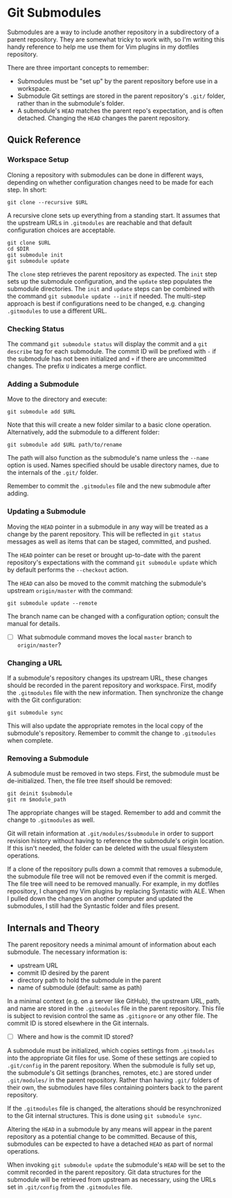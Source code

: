 # Git Submodules #

Submodules are a way to include another repository in a subdirectory of a parent
repository.  They are somewhat tricky to work with, so I'm writing this handy
reference to help me use them for Vim plugins in my dotfiles repository.

There are three important concepts to remember:

* Submodules must be "set up" by the parent repository before use in a
  workspace.
* Submodule Git settings are stored in the parent repository's `.git/` folder,
  rather than in the submodule's folder.
* A submodule's `HEAD` matches the parent repo's expectation, and is often
  detached.  Changing the `HEAD` changes the parent repository.

## Quick Reference ##

### Workspace Setup ###
Cloning a repository with submodules can be done in different ways, depending on
whether configuration changes need to be made for each step.  In short:
```
git clone --recursive $URL
```

A recursive clone sets up everything from a standing start.  It assumes that the
upstream URLs in `.gitmodules` are reachable and that default configuration
choices are acceptable.
```
git clone $URL
cd $DIR
git submodule init
git submodule update
```

The `clone` step retrieves the parent repository as expected.  The `init` step
sets up the submodule configuration, and the `update` step populates the
submodule directories.  The `init` and `update` steps can be combined with the
command `git submodule update --init` if needed.  The multi-step approach is
best if configurations need to be changed, e.g. changing `.gitmodules` to use a
different URL.

### Checking Status ###
The command `git submodule status` will display the commit and a `git describe`
tag for each submodule.  The commit ID will be prefixed with `-` if the
submodule has not been initialized and `+` if there are uncommitted changes.
The prefix `U` indicates a merge conflict.

### Adding a Submodule ###
Move to the directory and execute:
```
git submodule add $URL
```

Note that this will create a new folder similar to a basic clone operation.
Alternatively, add the submodule to a different folder:
```
git submodule add $URL path/to/rename
```

The path will also function as the submodule's name unless the `--name` option
is used.  Names specified should be usable directory names, due to the internals
of the `.git/` folder.

Remember to commit the `.gitmodules` file and the new submodule after adding.

### Updating a Submodule ###
Moving the `HEAD` pointer in a submodule in any way will be treated as a change
by the parent repository.  This will be reflected in `git status` messages as
well as items that can be staged, committed, and pushed.

The `HEAD` pointer can be reset or brought up-to-date with the parent
repository's expectations with the command `git submodule update` which by
default performs the `--checkout` action.

The `HEAD` can also be moved to the commit matching the submodule's upstream
`origin/master` with the command:
```
git submodule update --remote
```

The branch name can be changed with a configuration option; consult the manual
for details.

* [ ] What submodule command moves the local `master` branch to `origin/master`?

### Changing a URL ###
If a submodule's repository changes its upstream URL, these changes should be
recorded in the parent repository and workspace.  First, modify the
`.gitmodules` file with the new information.  Then synchronize the change with
the Git configuration:
```
git submodule sync
```

This will also update the appropriate remotes in the local copy of the
submodule's repository.  Remember to commit the change to `.gitmodules` when
complete.

### Removing a Submodule ###
A submodule must be removed in two steps.  First, the submodule must be
de-initialized.  Then, the file tree itself should be removed:
```
git deinit $submodule
git rm $module_path
```

The appropriate changes will be staged.  Remember to add and commit the change
to `.gitmodules` as well.

Git will retain information at `.git/modules/$submodule` in order to support
revision history without having to reference the submodule's origin location.
If this isn't needed, the folder can be deleted with the usual filesystem
operations.

If a clone of the repository pulls down a commit that removes a submodule, the
submodule file tree will not be removed even if the commit is merged.  The file
tree will need to be removed manually.  For example, in my dotfiles repository,
I changed my Vim plugins by replacing Syntastic with ALE.  When I pulled down
the changes on another computer and updated the submodules, I still had the
Syntastic folder and files present.

## Internals and Theory ##
The parent repository needs a minimal amount of information about each
submodule.  The necessary information is:

* upstream URL
* commit ID desired by the parent
* directory path to hold the submodule in the parent
* name of submodule (default: same as path)

In a minimal context (e.g. on a server like GitHub), the upstream URL, path, and
name are stored in the `.gitmodules` file in the parent repository.  This file
is subject to revision control the same as `.gitignore` or any other file.  The
commit ID is stored elsewhere in the Git internals.

* [ ] Where and how is the commit ID stored?

A submodule must be initialized, which copies settings from `.gitmodules` into
the appropriate Git files for use.  Some of these settings are copied to
`.git/config` in the parent repository.  When the submodule is fully set up, the
submodule's Git settings (branches, remotes, etc.) are stored under
`.git/modules/` in the parent repository.  Rather than having `.git/` folders of
their own, the submodules have files containing pointers back to the parent
repository.

If the `.gitmodules` file is changed, the alterations should be resynchronized
to the Git internal structures.  This is done using `git submodule sync`.

Altering the `HEAD` in a submodule by any means will appear in the parent
repository as a potential change to be committed.  Because of this, submodules
can be expected to have a detached `HEAD` as part of normal operations.

When invoking `git submodule update` the submodule's `HEAD` will be set to the
commit recorded in the parent repository.  Git data structures for the submodule
will be retrieved from upstream as necessary, using the URLs set in
`.git/config` from the `.gitmodules` file.
